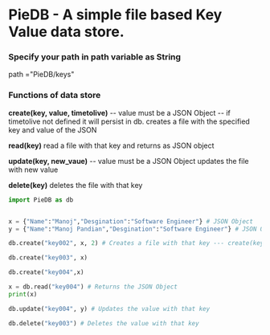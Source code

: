 <h1>PieDB - A simple file based Key Value data store.</h1>

<h3>Specify your path in path variable as String</h3>
path ="PieDB/keys"

<h3>Functions of data store</h3>
<strong>create(key, value, timetolive)</strong>  -- value must be a JSON Object -- if timetolive not defined it will persist in db.
    creates a file with the specified key and value of the JSON

<strong>read(key)</strong>
    read a file with that key and returns as JSON object

<strong>update(key, new_vaue)</strong> -- value must be a JSON Object
    updates the file with new value

<strong>delete(key)</strong>
    deletes the file with that key


```python
import PieDB as db


x = {"Name":"Manoj","Desgination":"Software Engineer"} # JSON Object
y = {"Name":"Manoj Pandian","Desgination":"Software Engineer"} # JSON Object

db.create("key002", x, 2) # Creates a file with that key --- create(key, value, timetolive)

db.create("key003", x)

db.create("key004",x)

x = db.read("key004") # Returns the JSON Object
print(x)

db.update("key004", y) # Updates the value with that key

db.delete("key003") # Deletes the value with that key
```
